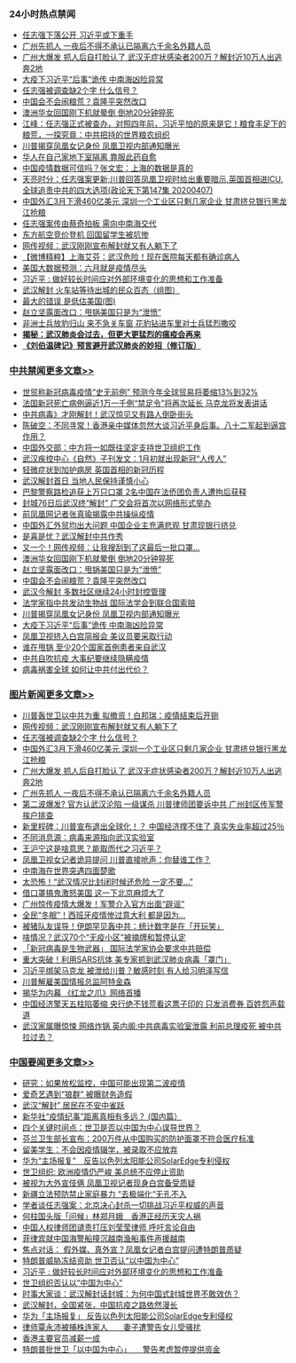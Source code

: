 <div class="catlist">
<h3>24小时热点禁闻</h3>
<ul>
<li><a href="https://github.com/fqnews/bnews/blob/master/cbnews/20200408/1308497.md">任志强下落公开 习近平或下重手</a></li>
<li><a href="https://github.com/fqnews/bnews/blob/master/topimagenews/20200408/1308663.md">广州先抓人 一夜后不得不承认已隔离六千余名外籍人员</a></li>
<li><a href="https://github.com/fqnews/bnews/blob/master/topimagenews/20200408/1308761.md">广州大爆发 抓人后自打脸认了 武汉无症状感染者200万？解封近10万人出逃奔2地</a></li>
<li><a href="https://github.com/fqnews/bnews/blob/master/cbnews/20200408/1308703.md">大疫下习近平“后事”诡传 中南海凶险异常</a></li>
<li><a href="https://github.com/fqnews/bnews/blob/master/topimagenews/20200408/1308880.md">任志强被调查缺2个字 什么信号？</a></li>
<li><a href="https://github.com/fqnews/bnews/blob/master/cbnews/20200408/1308720.md">中国会不会闹粮荒？袁隆平突然改口</a></li>
<li><a href="https://github.com/fqnews/bnews/blob/master/cbnews/20200408/1308726.md">澳洲华女回国刚下机就晕倒 倒地20分钟猝死</a></li>
<li><a href="https://github.com/fqnews/bnews/blob/master/cbnews/20200408/1308675.md">江峰：任志强正式被查办，对照四年前，习近平怕的原来是它！粮食丰足下的粮荒，一探究竟：中共把持的世界粮农组织</a></li>
<li><a href="https://github.com/fqnews/bnews/blob/master/cbnews/20200408/1308704.md">川普揭穿凤凰女记身份 凤凰卫视内部通知曝光</a></li>
<li><a href="https://github.com/fqnews/bnews/blob/master/cnnews/20200408/1308535.md">华人在自己家地下室隔离 靠服此药自愈</a></li>
<li><a href="https://github.com/fqnews/bnews/blob/master/ssgc/20200408/1308639.md">中国疫情数据可信吗？张文宏：上海的数据是真的</a></li>
<li><a href="https://github.com/fqnews/bnews/blob/master/cbnews/20200408/1308503.md">天亮时分：任志强案更新;川普回答凤凰卫视时给出重要暗示,英国首相进ICU,全球追责中共的四大选项(政论天下第147集 20200407) </a></li>
<li><a href="https://github.com/fqnews/bnews/blob/master/topimagenews/20200408/1308833.md">中国外汇3月下滑460亿美元 深圳一个工业区只剩几家企业 甘肃挤兑银行黑龙江抢粮</a></li>
<li><a href="https://github.com/fqnews/bnews/blob/master/comments/20200408/1308757.md">任志强案传由蔡奇拍板 需向中南海交代</a></li>
<li><a href="https://github.com/fqnews/bnews/blob/master/cnnews/20200408/1308749.md">东方航空竞价登机 回国留学生被坑惨</a></li>
<li><a href="https://github.com/fqnews/bnews/blob/master/topimagenews/20200408/1308933.md">网传视频：武汉刚刚宣布解封就又有人躺下了</a></li>
<li><a href="https://github.com/fqnews/bnews/blob/master/comments/20200408/1308667.md">【微博精粹】上海艾芬：武汉危险！现在医院每天都有确诊病人</a></li>
<li><a href="https://github.com/fqnews/bnews/blob/master/cnnews/20200408/1308725.md">美国大数据预测：六月就是疫情尽头</a></li>
<li><a href="https://github.com/fqnews/bnews/blob/master/headline/20200408/1308866.md">习近平 :  做好较长时间应对外部环境变化的思想和工作准备</a></li>
<li><a href="https://github.com/fqnews/bnews/blob/master/comments/20200408/1308533.md">武汉解封 火车站等待出城的民众百态（组图）</a></li>
<li><a href="https://github.com/fqnews/bnews/blob/master/comments/20200408/1308841.md">最大的错误 是低估美国(图)</a></li>
<li><a href="https://github.com/fqnews/bnews/blob/master/cbnews/20200408/1308723.md">赵立坚露面改口：甩锅美国只是为“泄愤”</a></li>
<li><a href="https://github.com/fqnews/bnews/blob/master/funmedia/20200408/1308490.md">非洲士兵放豹归山 来不急关车窗 花豹钻进车里对士兵猛烈撒咬</a></li>
<li><b><a href="https://github.com/fqnews/bnews/blob/master/comments/20200211/1275071.md" target="_blank">揭秘：武汉肺炎会过去，但更大更猛烈的瘟疫会再来</a></b></li>
<li><b><a href="https://github.com/fqnews/bnews/blob/master/comments/20200207/1272816.md" target="_blank">《刘伯温碑记》预言避开武汉肺炎的妙招（修订版）</a></b></li>
</ul>
</div>

<div class="catlist">
<h3><a href="https://github.com/fqnews/bnews/blob/master/cbnews/" target="_blank">中共禁闻</a><span><a href="https://github.com/fqnews/bnews/blob/master/cbnews/" target="_blank" rel="nofollow">更多文章>></a></span></h3>
<ul>
<li><a href="https://github.com/fqnews/bnews/blob/master/cbnews/20200409/1309048.md" target="_blank">世贸称新冠病毒疫情“史无前例” 预测今年全球贸易将萎缩13%到32%</a></li>
<li><a href="https://github.com/fqnews/bnews/blob/master/cbnews/20200409/1309047.md" target="_blank">法国新冠死亡病例逼近1万一千例“禁足令”将再次延长 马克龙将发表讲话</a></li>
<li><a href="https://github.com/fqnews/bnews/blob/master/cbnews/20200409/1308996.md" target="_blank">中共病毒》才刚解封！武汉惊见又有路人倒卧街头</a></li>
<li><a href="https://github.com/fqnews/bnews/blob/master/cbnews/20200409/1308943.md" target="_blank">陈破空：不同寻常！香港亲中媒体忽然大谈习近平身后事。八十二军起到逼宫作用？</a></li>
<li><a href="https://github.com/fqnews/bnews/blob/master/cbnews/20200408/1308928.md" target="_blank">中国外交部：中方将一如既往坚定支持世卫组织工作</a></li>
<li><a href="https://github.com/fqnews/bnews/blob/master/cbnews/20200408/1308920.md" target="_blank">武汉疾控中心《自然》子刊发文：1月初就出现新冠“人传人”</a></li>
<li><a href="https://github.com/fqnews/bnews/blob/master/cbnews/20200408/1308905.md" target="_blank">轻微症状到加护病房 英国首相的新冠历程</a></li>
<li><a href="https://github.com/fqnews/bnews/blob/master/cbnews/20200408/1308887.md" target="_blank">武汉解封首日 当地人民保持谨慎小心</a></li>
<li><a href="https://github.com/fqnews/bnews/blob/master/cbnews/20200408/1308884.md" target="_blank">巴黎警察路检追获上万只口罩 2名中国在法侨团负责人遭拘后获释</a></li>
<li><a href="https://github.com/fqnews/bnews/blob/master/cbnews/20200408/1308870.md" target="_blank">封城76日后武汉终“解封” 广交会将首次以网络形式举办</a></li>
<li><a href="https://github.com/fqnews/bnews/blob/master/cbnews/20200408/1308847.md" target="_blank">前凤凰网记者张真瑜揭露中共操纵疫情</a></li>
<li><a href="https://github.com/fqnews/bnews/blob/master/cbnews/20200408/1308825.md" target="_blank">中国外汇外贸均出大问题 中国企业主充满悲观 甘肃现银行挤兑</a></li>
<li><a href="https://github.com/fqnews/bnews/blob/master/cbnews/20200408/1308762.md" target="_blank">是喜是忧？武汉解封中共作秀</a></li>
<li><a href="https://github.com/fqnews/bnews/blob/master/cbnews/20200408/1308747.md" target="_blank">又一个！网传视频：让我搜刮到了这最后一批口罩&#8230;</a></li>
<li><a href="https://github.com/fqnews/bnews/blob/master/cbnews/20200408/1308726.md" target="_blank">澳洲华女回国刚下机就晕倒 倒地20分钟猝死</a></li>
<li><a href="https://github.com/fqnews/bnews/blob/master/cbnews/20200408/1308723.md" target="_blank">赵立坚露面改口：甩锅美国只是为“泄愤”</a></li>
<li><a href="https://github.com/fqnews/bnews/blob/master/cbnews/20200408/1308720.md" target="_blank">中国会不会闹粮荒？袁隆平突然改口</a></li>
<li><a href="https://github.com/fqnews/bnews/blob/master/cbnews/20200408/1308719.md" target="_blank">武汉今解封 多数社区继续24小时封控管理</a></li>
<li><a href="https://github.com/fqnews/bnews/blob/master/cbnews/20200408/1308705.md" target="_blank">法学家指中共发动生物战 国际法学会到联合国索赔</a></li>
<li><a href="https://github.com/fqnews/bnews/blob/master/cbnews/20200408/1308704.md" target="_blank">川普揭穿凤凰女记身份 凤凰卫视内部通知曝光</a></li>
<li><a href="https://github.com/fqnews/bnews/blob/master/cbnews/20200408/1308703.md" target="_blank">大疫下习近平“后事”诡传 中南海凶险异常</a></li>
<li><a href="https://github.com/fqnews/bnews/blob/master/cbnews/20200408/1308702.md" target="_blank">凤凰卫视挤入白宫简报会 美议员要采取行动</a></li>
<li><a href="https://github.com/fqnews/bnews/blob/master/cbnews/20200408/1308701.md" target="_blank">谁在甩锅 至少20个国家首例患者来自武汉</a></li>
<li><a href="https://github.com/fqnews/bnews/blob/master/cbnews/20200408/1308699.md" target="_blank">中共自吹抗疫 大事纪要继续隐瞒疫情</a></li>
<li><a href="https://github.com/fqnews/bnews/blob/master/cbnews/20200408/1308690.md" target="_blank">病毒祸害全球 如何让中共付出代价？</a></li>

</ul>
</div>
<div class="catlist">
<h3><a href="https://github.com/fqnews/bnews/blob/master/topimagenews/" target="_blank">图片新闻</a><span><a href="https://github.com/fqnews/bnews/blob/master/topimagenews/" target="_blank" rel="nofollow">更多文章>></a></span></h3>
<ul>
<li><a href="https://github.com/fqnews/bnews/blob/master/topimagenews/20200409/1308959.md" target="_blank">川普轰世卫以中共为重 拟撤资！白邦瑞：疫情结束后开铡</a></li>
<li><a href="https://github.com/fqnews/bnews/blob/master/topimagenews/20200408/1308933.md" target="_blank">网传视频：武汉刚刚宣布解封就又有人躺下了</a></li>
<li><a href="https://github.com/fqnews/bnews/blob/master/topimagenews/20200408/1308880.md" target="_blank">任志强被调查缺2个字 什么信号？</a></li>
<li><a href="https://github.com/fqnews/bnews/blob/master/topimagenews/20200408/1308833.md" target="_blank">中国外汇3月下滑460亿美元 深圳一个工业区只剩几家企业 甘肃挤兑银行黑龙江抢粮</a></li>
<li><a href="https://github.com/fqnews/bnews/blob/master/topimagenews/20200408/1308761.md" target="_blank">广州大爆发 抓人后自打脸认了 武汉无症状感染者200万？解封近10万人出逃奔2地</a></li>
<li><a href="https://github.com/fqnews/bnews/blob/master/topimagenews/20200408/1308663.md" target="_blank">广州先抓人 一夜后不得不承认已隔离六千余名外籍人员</a></li>
<li><a href="https://github.com/fqnews/bnews/blob/master/topimagenews/20200407/1308334.md" target="_blank">第二波爆发? 官方认武汉沦陷 一级谋杀 川普律师团要诉中共 广州封区传军警挨户排查</a></li>
<li><a href="https://github.com/fqnews/bnews/blob/master/topimagenews/20200407/1308280.md" target="_blank">新里程碑：川普宣布退出全球化！？ 中国经济撑不住了 真实失业率超过25％</a></li>
<li><a href="https://github.com/fqnews/bnews/blob/master/topimagenews/20200407/1308185.md" target="_blank">不同消息源：病毒来源指向武汉实验室</a></li>
<li><a href="https://github.com/fqnews/bnews/blob/master/topimagenews/20200407/1308171.md" target="_blank">王沪宁这是啥意思？能取而代之习近平？</a></li>
<li><a href="https://github.com/fqnews/bnews/blob/master/topimagenews/20200407/1308137.md" target="_blank">凤凰卫视女记者诡异提问 川普直接呛声：你替谁工作？</a></li>
<li><a href="https://github.com/fqnews/bnews/blob/master/topimagenews/20200407/1308135.md" target="_blank">中南海在世界突遇四面楚歌</a></li>
<li><a href="https://github.com/fqnews/bnews/blob/master/topimagenews/20200407/1308126.md" target="_blank">太恐怖！“武汉情况比封闭时候还危险 一定不要…”</a></li>
<li><a href="https://github.com/fqnews/bnews/blob/master/topimagenews/20200407/1308063.md" target="_blank">借口罩搞鬼激怒美国 这一下北京麻烦大了</a></li>
<li><a href="https://github.com/fqnews/bnews/blob/master/topimagenews/20200407/1308046.md" target="_blank">广州惊传疫情大爆发！军警介入官方出面“辟谣”</a></li>
<li><a href="https://github.com/fqnews/bnews/blob/master/topimagenews/20200407/1307993.md" target="_blank">全民“冬眠”！西班牙疫情惨过意大利 都是因为&#8230;</a></li>
<li><a href="https://github.com/fqnews/bnews/blob/master/topimagenews/20200407/1307952.md" target="_blank">被猪队友误导！伊朗罕见轰中共：统计数字是在「开玩笑」</a></li>
<li><a href="https://github.com/fqnews/bnews/blob/master/topimagenews/20200407/1307951.md" target="_blank">啥情况？武汉70个“无疫小区”被摘牌和暂停认定</a></li>
<li><a href="https://github.com/fqnews/bnews/blob/master/topimagenews/20200407/1307931.md" target="_blank">「新冠病毒是生物武器」 国际法学家协会要求中共赔偿</a></li>
<li><a href="https://github.com/fqnews/bnews/blob/master/topimagenews/20200407/1307824.md" target="_blank">重大突破！利用SARS抗体 美专家抓到武汉肺炎病毒「罩门」</a></li>
<li><a href="https://github.com/fqnews/bnews/blob/master/topimagenews/20200406/1307673.md" target="_blank">习近平绑架马克龙 被泄给川普？敏感时刻 有人给习明泽写信</a></li>
<li><a href="https://github.com/fqnews/bnews/blob/master/topimagenews/20200406/1307607.md" target="_blank">川普解雇美国情报总监阿特金森</a></li>
<li><a href="https://github.com/fqnews/bnews/blob/master/topimagenews/20200406/1307605.md" target="_blank">揭华为内幕 《红龙之爪》网络首播</a></li>
<li><a href="https://github.com/fqnews/bnews/blob/master/topimagenews/20200406/1307567.md" target="_blank">中国经济擎天五柱陷萎缩 央行绝不钱荒看这票子印的 只发消费券 百姓怨声载道</a></li>
<li><a href="https://github.com/fqnews/bnews/blob/master/topimagenews/20200406/1307517.md" target="_blank">武汉家属曝惊悚 网络炸锅 英内阁:中共病毒实验室泄露 利前总理疫死 被中共拉过去？</a></li>

</ul>
</div>
<div class="catlist">
<h3><a href="https://github.com/fqnews/bnews/blob/master/headline/" target="_blank">中国要闻</a><span><a href="https://github.com/fqnews/bnews/blob/master/headline/" target="_blank" rel="nofollow">更多文章>></a></span></h3>
<ul>
<li><a href="https://github.com/fqnews/bnews/blob/master/headline/20200409/1309099.md" target="_blank">研究：如果放松监控，中国可能出现第二波疫情</a></li>
<li><a href="https://github.com/fqnews/bnews/blob/master/headline/20200409/1309068.md" target="_blank">爱奇艺遇到“狼群”    被曝财务造假</a></li>
<li><a href="https://github.com/fqnews/bnews/blob/master/headline/20200409/1309042.md" target="_blank">武汉“解封”  居民在不安中雀跃</a></li>
<li><a href="https://github.com/fqnews/bnews/blob/master/headline/20200409/1309037.md" target="_blank">新华社“疫情纪事”距离真相有多远？ (国内篇）</a></li>
<li><a href="https://github.com/fqnews/bnews/blob/master/headline/20200409/1309027.md" target="_blank">四个关键时间点：世卫是否以中国为中心误导世界？</a></li>
<li><a href="https://github.com/fqnews/bnews/blob/master/headline/20200409/1309023.md" target="_blank">芬兰卫生部长宣布：200万件从中国购买的防护面罩不符合医疗标准</a></li>
<li><a href="https://github.com/fqnews/bnews/blob/master/headline/20200409/1309016.md" target="_blank">留美学生：不会因疫情辍学，被录取不应放弃</a></li>
<li><a href="https://github.com/fqnews/bnews/blob/master/headline/20200409/1309012.md" target="_blank">华为“主场报复”　反告以色列太阳能公司SolarEdge专利侵权</a></li>
<li><a href="https://github.com/fqnews/bnews/blob/master/headline/20200409/1308973.md" target="_blank">世卫组织: 欧洲疫情仍严峻  美总统不应停止资助</a></li>
<li><a href="https://github.com/fqnews/bnews/blob/master/headline/20200409/1308941.md" target="_blank">被视为大外宣伎俩 凤凰卫视记者现身白宫备受质疑</a></li>
<li><a href="https://github.com/fqnews/bnews/blob/master/headline/20200409/1308940.md" target="_blank">新疆立法预防禁止家庭暴力 “去极端化“无孔不入</a></li>
<li><a href="https://github.com/fqnews/bnews/blob/master/headline/20200408/1308938.md" target="_blank">学者谈任志强案：北京决心封杀一切挑战习近平权威的声音</a></li>
<li><a href="https://github.com/fqnews/bnews/blob/master/headline/20200408/1308902.md" target="_blank">何柱国头版「问候」林郑月娥　香港正经历天灾人祸</a></li>
<li><a href="https://github.com/fqnews/bnews/blob/master/headline/20200408/1308885.md" target="_blank">中国人权律师团谴责打压刘莹莹律师   呼吁言论自由</a></li>
<li><a href="https://github.com/fqnews/bnews/blob/master/headline/20200408/1308873.md" target="_blank">菲律宾就中国海警船撞沉越南渔船事件声援越南</a></li>
<li><a href="https://github.com/fqnews/bnews/blob/master/headline/20200408/1308868.md" target="_blank">焦点对话： 假外媒、真外宣？凤凰女记者白宫提问遭特朗普质疑</a></li>
<li><a href="https://github.com/fqnews/bnews/blob/master/headline/20200408/1308867.md" target="_blank">特朗普威胁冻结资助    世卫否认“以中国为中心”</a></li>
<li><a href="https://github.com/fqnews/bnews/blob/master/headline/20200408/1308866.md" target="_blank">习近平 :  做好较长时间应对外部环境变化的思想和工作准备</a></li>
<li><a href="https://github.com/fqnews/bnews/blob/master/headline/20200408/1308862.md" target="_blank">世卫组织否认以“中国为中心”</a></li>
<li><a href="https://github.com/fqnews/bnews/blob/master/headline/20200408/1308861.md" target="_blank">时事大家谈：武汉解封话封城：为何中国式封城世界不敢效仿？</a></li>
<li><a href="https://github.com/fqnews/bnews/blob/master/headline/20200408/1308860.md" target="_blank">武汉解封，全国紧张，中国抗疫之路依然漫长</a></li>
<li><a href="https://github.com/fqnews/bnews/blob/master/headline/20200408/1308859.md" target="_blank">华为「主场报复」     反告以色列太阳能公司SolarEdge专利侵权</a></li>
<li><a href="https://github.com/fqnews/bnews/blob/master/headline/20200408/1308858.md" target="_blank">律师覃永沛被捕株连家人　　妻子遭警告女儿受骚扰</a></li>
<li><a href="https://github.com/fqnews/bnews/blob/master/headline/20200408/1308853.md" target="_blank">香港主要官员减薪一成</a></li>
<li><a href="https://github.com/fqnews/bnews/blob/master/headline/20200408/1308846.md" target="_blank">特朗普批世卫「以中国为中心」　　警告考虑暂停提供资金</a></li>

</ul>
</div>